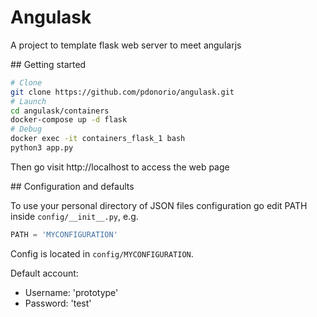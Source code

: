 # Angulask

A project to template flask web server to meet angularjs

## Getting started

```bash
# Clone
git clone https://github.com/pdonorio/angulask.git
# Launch
cd angulask/containers
docker-compose up -d flask
# Debug
docker exec -it containers_flask_1 bash
python3 app.py
```

Then go visit http://localhost to access the web page

## Configuration and defaults

To use your personal directory of JSON files configuration
go edit PATH inside `config/__init__.py`, e.g.

```python
PATH = 'MYCONFIGURATION'
```

Config is located in `config/MYCONFIGURATION`.

Default account:

* Username: 'prototype'
* Password: 'test'